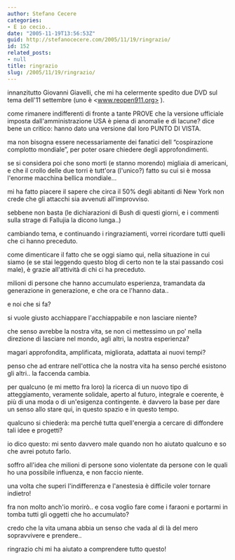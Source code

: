 ```yaml
---
author: Stefano Cecere
categories:
- E io cecio..
date: "2005-11-19T13:56:53Z"
guid: http://stefanocecere.com/2005/11/19/ringrazio/
id: 152
related_posts:
- null
title: ringrazio
slug: /2005/11/19/ringrazio/
---
```


innanzitutto Giovanni Giavelli, che mi ha celermente spedito due DVD sul tema dell'11 settembre (uno è <www.reopen911.org> ).
  
come rimanere indifferenti di fronte a tante PROVE che la versione ufficiale imposta dall'amministrazione USA è piena di anomalie e di lacune? dice bene un critico: hanno dato una versione dal loro PUNTO DI VISTA.
  
ma non bisogna essere necessariamente dei fanatici dell &#x201c;cospirazione complotto mondiale&#x201d;, per poter osare chiedere degli approfondimenti.
  
se si considera poi che sono morti (e stanno morendo) migliaia di americani, e che il crollo delle due torri è tutt'ora (l'unico?) fatto su cui si è mossa l'enorme macchina bellica mondiale…

mi ha fatto piacere il sapere che circa il 50% degli abitanti di New York non crede che gli attacchi sia avvenuti all'improvviso.
  
sebbene non basta (le dichiarazioni di Bush di questi giorni, e i commenti sulla strage di Fallujia la dicono lunga..)

cambiando tema, e continuando i ringraziamenti, vorrei ricordare tutti quelli che ci hanno preceduto.
  
come dimenticare il fatto che se oggi siamo qui, nella situazione in cui siamo (e se stai leggendo questo blog di certo non te la stai passando cos&#xec; male), è grazie all'attivit&#xe0; di chi ci ha preceduto.
  
milioni di persone che hanno accumulato esperienza, tramandata da generazione in generazione, e che ora ce l'hanno data..

e noi che si fa?

si vuole giusto acchiappare l'acchiappabile e non lasciare niente?
  
che senso avrebbe la nostra vita, se non ci mettessimo un po' nella direzione di lasciare nel mondo, agli altri, la nostra esperienza?
  
magari approfondita, amplificata, migliorata, adattata ai nuovi tempi?

penso che ad entrare nell'ottica che la nostra vita ha senso perch&#xe9; esistono gli altri.. la faccenda cambia.

per qualcuno (e mi metto fra loro) la ricerca di un nuovo tipo di atteggiamento, veramente solidale, aperto al futuro, integrale e coerente, è pi&#xf9; di una moda o di un'esigenza contingente. è davvero la base per dare un senso allo stare qui, in questo spazio e in questo tempo.

qualcuno si chieder&#xe0;: ma perch&#xe9; tutta quell'energia a cercare di diffondere tali idee e progetti?
  
io dico questo: mi sento davvero male quando non ho aiutato qualcuno e so che avrei potuto farlo.
  
soffro all'idea che milioni di persone sono violentate da persone con le quali ho una possibile influenza, e non faccio niente.
  
una volta che superi l'indifferenza e l'anestesia è difficile voler tornare indietro!
  
fra non molto anch'io morirò.. e cosa voglio fare come i faraoni e portarmi in tomba tutti gli oggetti che ho accumulato?

credo che la vita umana abbia un senso che vada al di l&#xe0; del mero sopravvivere e prendere..

ringrazio chi mi ha aiutato a comprendere tutto questo!